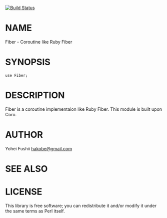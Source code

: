 [![Build Status](https://travis-ci.org/hakobe/p5-Fiber.png?branch=master)](https://travis-ci.org/hakobe/p5-Fiber)
# NAME

Fiber - Coroutine like Ruby Fiber

# SYNOPSIS

    use Fiber;

# DESCRIPTION

Fiber is a coroutine implementaion like Ruby Fiber.
This module is built upon Coro.

# AUTHOR

Yohei Fushii <hakobe@gmail.com>

# SEE ALSO

# LICENSE

This library is free software; you can redistribute it and/or modify
it under the same terms as Perl itself.
